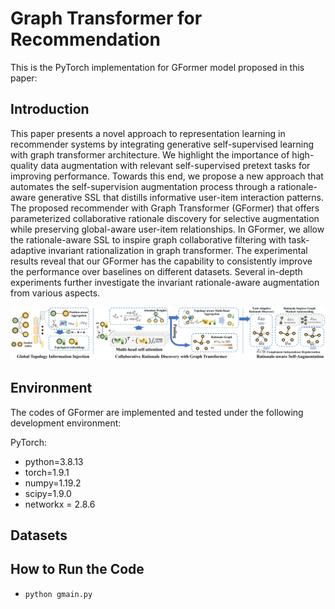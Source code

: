 # Graph Transformer for Recommendation
This is the PyTorch implementation for GFormer model proposed in this paper:

 
## Introduction
This paper presents a novel approach to representation learning in recommender systems by integrating generative self-supervised learning with graph transformer architecture. We highlight the importance of high-quality data augmentation with relevant self-supervised pretext tasks for improving performance. Towards this end, we propose a new approach that automates the self-supervision augmentation process through a rationale-aware generative SSL that distills informative user-item interaction patterns. The proposed recommender with Graph Transformer (GFormer) that offers parameterized collaborative rationale discovery for selective augmentation while preserving global-aware user-item relationships. In GFormer, we allow the rationale-aware SSL to inspire graph collaborative filtering with task-adaptive invariant rationalization in graph transformer. The experimental results reveal that our GFormer has the capability to consistently improve the performance over baselines on different datasets. Several in-depth experiments further investigate the invariant rationale-aware augmentation from various aspects.

<img src='fig\framework.jpg'>

## Environment
The codes of GFormer are implemented and tested under the following development environment:
  
<p>PyTorch:

</p>
<ul>
<li>python=3.8.13</li>
<li>torch=1.9.1</li>
<li>numpy=1.19.2</li>
<li>scipy=1.9.0</li>
<li>networkx = 2.8.6</li>
</ul>
  
## Datasets


## How to Run the Code

<ul>
<li><code>python gmain.py</li></ul>
</body></html>

